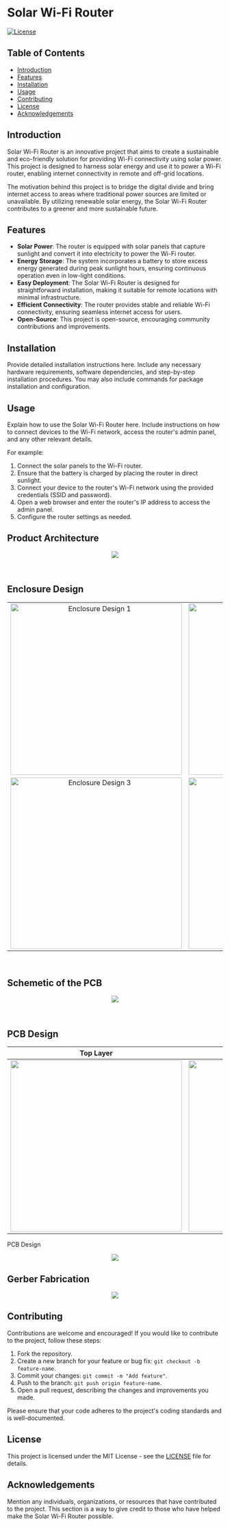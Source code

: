 # Solar Wi-Fi Router

[![License](https://img.shields.io/badge/license-MIT-blue.svg)](LICENSE)

## Table of Contents

- [Introduction](#introduction)
- [Features](#features)
- [Installation](#installation)
- [Usage](#usage)
- [Contributing](#contributing)
- [License](#license)
- [Acknowledgements](#acknowledgements)

## Introduction

Solar Wi-Fi Router is an innovative project that aims to create a sustainable and eco-friendly solution for providing Wi-Fi connectivity using solar power. This project is designed to harness solar energy and use it to power a Wi-Fi router, enabling internet connectivity in remote and off-grid locations.

The motivation behind this project is to bridge the digital divide and bring internet access to areas where traditional power sources are limited or unavailable. By utilizing renewable solar energy, the Solar Wi-Fi Router contributes to a greener and more sustainable future.

## Features

- **Solar Power**: The router is equipped with solar panels that capture sunlight and convert it into electricity to power the Wi-Fi router.
- **Energy Storage**: The system incorporates a battery to store excess energy generated during peak sunlight hours, ensuring continuous operation even in low-light conditions.
- **Easy Deployment**: The Solar Wi-Fi Router is designed for straightforward installation, making it suitable for remote locations with minimal infrastructure.
- **Efficient Connectivity**: The router provides stable and reliable Wi-Fi connectivity, ensuring seamless internet access for users.
- **Open-Source**: This project is open-source, encouraging community contributions and improvements.

## Installation

Provide detailed installation instructions here. Include any necessary hardware requirements, software dependencies, and step-by-step installation procedures. You may also include commands for package installation and configuration.

## Usage

Explain how to use the Solar Wi-Fi Router here. Include instructions on how to connect devices to the Wi-Fi network, access the router's admin panel, and any other relevant details.

For example:

1. Connect the solar panels to the Wi-Fi router.
2. Ensure that the battery is charged by placing the router in direct sunlight.
3. Connect your device to the router's Wi-Fi network using the provided credentials (SSID and password).
4. Open a web browser and enter the router's IP address to access the admin panel.
5. Configure the router settings as needed.

## Product Architecture
<p align="center"><img src="https://github.com/MB-Shihab-Aaqil-Ahamed/Solar-Wifi-Router/blob/master/Images/Product%20Architecture.png"></p>

<br>

## Enclosure Design

<p align="center">
  <table>
    <tr>
      <td align="center">
        <img src="https://github.com/MB-Shihab-Aaqil-Ahamed/Solar-Wifi-Router/blob/master/Images/Enclosure%20Design-1.png" alt="Enclosure Design 1" width="400"/>
      </td>
      <td align="center">
        <img src="https://github.com/MB-Shihab-Aaqil-Ahamed/Solar-Wifi-Router/blob/master/Images/Enclosure%20Design-2.png" alt="Enclosure Design 2" width="400"/>
      </td>
    </tr>
    <tr>
      <td align="center">
        <img src="https://github.com/MB-Shihab-Aaqil-Ahamed/Solar-Wifi-Router/blob/master/Images/Enclosure%20Design-3.png" alt="Enclosure Design 3" width="400"/>
      </td>
      <td align="center">
        <img src="https://github.com/MB-Shihab-Aaqil-Ahamed/Solar-Wifi-Router/blob/master/Images/Enclosure%20Design-4.png" alt="Enclosure Design 4" width="400"/>
      </td>
    </tr>
  </table>
</p>

<br>

## Schemetic of the PCB
<p align="center"><img src="https://github.com/MB-Shihab-Aaqil-Ahamed/Solar-Wifi-Router/blob/master/Images/Schematic%20Design.png" ></p>

<br>

## PCB Design

Top Layer                    |  Bottom Layer               
:-------------------------:|:-------------------------:
<img src="https://github.com/MB-Shihab-Aaqil-Ahamed/Solar-Wifi-Router/blob/master/Images/PCB%20Top%20Layer.png" width="400" height="400"> | <img src="https://github.com/MB-Shihab-Aaqil-Ahamed/Solar-Wifi-Router/blob/master/Images/PCB%20Bottom%20Layer.png" width="400" height="400"> 

PCB Design

<p align="center"><img src="https://github.com/MB-Shihab-Aaqil-Ahamed/Solar-Wifi-Router/blob/master/Images/PCB%20Design.png" ></p>

## Gerber Fabrication

<p align="center"><img src="https://github.com/MB-Shihab-Aaqil-Ahamed/Solar-Wifi-Router/blob/master/Images/Gerber%20Fabrication.png" ></p>

## Contributing

Contributions are welcome and encouraged! If you would like to contribute to the project, follow these steps:

1. Fork the repository.
2. Create a new branch for your feature or bug fix: `git checkout -b feature-name`.
3. Commit your changes: `git commit -m "Add feature"`.
4. Push to the branch: `git push origin feature-name`.
5. Open a pull request, describing the changes and improvements you made.

Please ensure that your code adheres to the project's coding standards and is well-documented.

## License

This project is licensed under the MIT License - see the [LICENSE](LICENSE) file for details.

## Acknowledgements

Mention any individuals, organizations, or resources that have contributed to the project. This section is a way to give credit to those who have helped make the Solar Wi-Fi Router possible.
